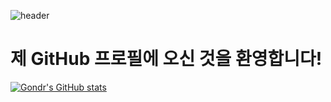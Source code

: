 ![header](https://capsule-render.vercel.app/api?type=Waving&color=D8D8D8height=250&section=header&text=8Sehyun&fontSize=50&animation=fadeIn&fontColor=dddddd)

# 제 GitHub 프로필에 오신 것을 환영합니다!

[![Gondr's GitHub stats](https://github-readme-stats.vercel.app/api?username=8Sehyun)](https://github.com/anuraghazra/github-readme-stats)
